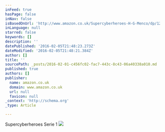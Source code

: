 ```yaml
---
inFeed: true
hasPage: false
inNav: false
isBasedOnUrl: 'http://www.amazon.co.uk/Supercyberheroes-H-G-Menco/dp/1291086579/ref=sr_1_1?ie=UTF8&qid=1454329059&sr=8-1&keywords=supercyberheroes'
inLanguage: null
starred: false
keywords: []
description: ''
datePublished: '2016-02-05T21:48:23.273Z'
dateModified: '2016-02-05T21:48:21.384Z'
author: []
title: ''
sourcePath: _posts/2016-02-01-c456fc02-fac7-443c-8c43-06a40338a010.md
published: true
authors: []
publisher:
  name: amazon.co.uk
  domain: www.amazon.co.uk
  url: null
  favicon: null
_context: 'http://schema.org'
_type: Article

---
```

Supercyberheroes Serie 1
![](https://s3-us-west-2.amazonaws.com/the-grid-img/p/a25e408e7d057087237b397aeb9ac57dc98e852e.jpg)
